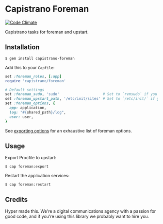 # Capistrano Foreman

[![Code Climate](https://codeclimate.com/github/hyperoslo/capistrano-foreman.png)](https://codeclimate.com/github/hyperoslo/capistrano-foreman)

Capistrano tasks for foreman and upstart.

## Installation

    $ gem install capistrano-foreman

Add this to your `Capfile`:

```ruby
set :foreman_roles, [:app]
require 'capistrano/foreman'

# Default settings
set :foreman_sudo, 'sudo'                    # Set to `rvmsudo` if you're using RVM
set :foreman_upstart_path, '/etc/init/sites' # Set to `/etc/init/` if you don't have a sites folder
set :foreman_options, {
  app: application,
  log: "#{shared_path}/log",
  user: user,
}
```

See [exporting options](http://ddollar.github.io/foreman/#EXPORTING0) for an exhaustive list of foreman options.

## Usage

Export Procfile to upstart:

    $ cap foreman:export

Restart the application services:

    $ cap foreman:restart

## Credits

Hyper made this. We're a digital communications agency with a passion for good code,
and if you're using this library we probably want to hire you.
